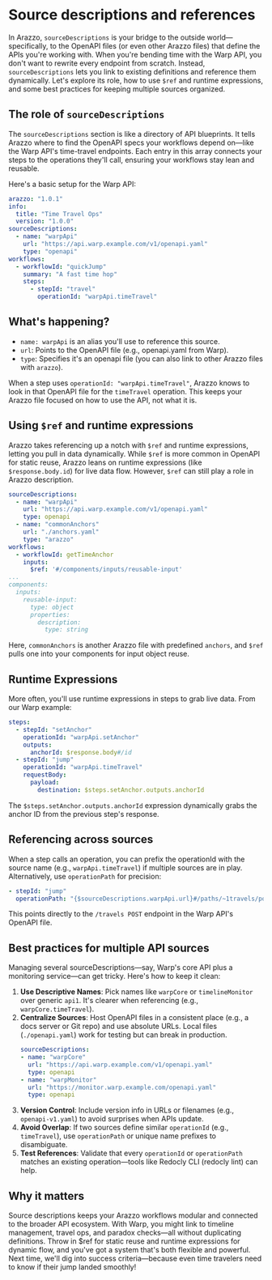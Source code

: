 # Source descriptions and references

In Arazzo, `sourceDescriptions` is your bridge to the outside world—specifically, to the OpenAPI files (or even other Arazzo files) that define the APIs you're working with. When you're bending time with the Warp API, you don't want to rewrite every endpoint from scratch. Instead, `sourceDescriptions` lets you link to existing definitions and reference them dynamically. Let's explore its role, how to use `$ref` and runtime expressions, and some best practices for keeping multiple sources organized.

## The role of `sourceDescriptions`

The `sourceDescriptions` section is like a directory of API blueprints. It tells Arazzo where to find the OpenAPI specs your workflows depend on—like the Warp API's time-travel endpoints. Each entry in this array connects your steps to the operations they'll call, ensuring your workflows stay lean and reusable.

Here's a basic setup for the Warp API:

```yaml
arazzo: "1.0.1"
info:
  title: "Time Travel Ops"
  version: "1.0.0"
sourceDescriptions:
  - name: "warpApi"
    url: "https://api.warp.example.com/v1/openapi.yaml"
    type: "openapi"
workflows:
  - workflowId: "quickJump"
    summary: "A fast time hop"
    steps:
      - stepId: "travel"
        operationId: "warpApi.timeTravel"
```

## What's happening?

- `name: warpApi` is an alias you'll use to reference this source.
- `url`: Points to the OpenAPI file (e.g., openapi.yaml from Warp).
- `type`: Specifies it's an openapi file (you can also link to other Arazzo files with `arazzo`).

When a step uses `operationId: "warpApi.timeTravel"`, Arazzo knows to look in that OpenAPI file for the `timeTravel` operation. This keeps your Arazzo file focused on how to use the API, not what it is.

## Using `$ref` and runtime expressions

Arazzo takes referencing up a notch with `$ref` and runtime expressions, letting you pull in data dynamically. While `$ref` is more common in OpenAPI for static reuse, Arazzo leans on runtime expressions (like `$response.body.id`) for live data flow. However, `$ref` can still play a role in Arazzo description.

```yaml
sourceDescriptions:
  - name: "warpApi"
    url: "https://api.warp.example.com/v1/openapi.yaml"
    type: openapi
  - name: "commonAnchors"
    url: "./anchors.yaml"
    type: "arazzo"
workflows:
  - workflowId: getTimeAnchor
    inputs:
      $ref: '#/components/inputs/reusable-input'
...
components:
  inputs:
    reusable-input:
      type: object
      properties:
        description:
          type: string
```

Here, `commonAnchors` is another Arazzo file with predefined `anchors`, and `$ref` pulls one into your components for input object reuse.

## Runtime Expressions

More often, you'll use runtime expressions in steps to grab live data.
From our Warp example:

```yaml
steps:
  - stepId: "setAnchor"
    operationId: "warpApi.setAnchor"
    outputs:
      anchorId: $response.body#/id
  - stepId: "jump"
    operationId: "warpApi.timeTravel"
    requestBody:
      payload:
        destination: $steps.setAnchor.outputs.anchorId
```

The `$steps.setAnchor.outputs.anchorId` expression dynamically grabs the anchor ID from the previous step's response.

## Referencing across sources

When a step calls an operation, you can prefix the operationId with the source name (e.g., `warpApi.timeTravel`) if multiple sources are in play. Alternatively, use `operationPath` for precision:

```yaml
- stepId: "jump"
  operationPath: "{$sourceDescriptions.warpApi.url}#/paths/~1travels/post"
```

This points directly to the `/travels POST` endpoint in the Warp API's OpenAPI file.

## Best practices for multiple API sources

Managing several sourceDescriptions—say, Warp's core API plus a monitoring service—can get tricky. Here's how to keep it clean:

1. **Use Descriptive Names**: Pick names like `warpCore` or `timelineMonitor` over generic `api1`. It's clearer when referencing (e.g., `warpCore.timeTravel`).
2. **Centralize Sources**: Host OpenAPI files in a consistent place (e.g., a docs server or Git repo) and use absolute URLs. Local files (`./openapi.yaml`) work for testing but can break in production.
    ```yaml
    sourceDescriptions:
    - name: "warpCore"
      url: "https://api.warp.example.com/v1/openapi.yaml"
      type: openapi
    - name: "warpMonitor"
      url: "https://monitor.warp.example.com/openapi.yaml"
      type: openapi
    ```
3. **Version Control**: Include version info in URLs or filenames (e.g., `openapi-v1.yaml`) to avoid surprises when APIs update.
4. **Avoid Overlap**: If two sources define similar `operationId` (e.g., `timeTravel`), use `operationPath` or unique name prefixes to disambiguate.
5. **Test References**: Validate that every `operationId` or `operationPath` matches an existing operation—tools like Redocly CLI (redocly lint) can help.

## Why it matters

Source descriptions keeps your Arazzo workflows modular and connected to the broader API ecosystem. With Warp, you might link to timeline management, travel ops, and paradox checks—all without duplicating definitions. Throw in $ref for static reuse and runtime expressions for dynamic flow, and you've got a system that's both flexible and powerful.
Next time, we'll dig into success criteria—because even time travelers need to know if their jump landed smoothly!
